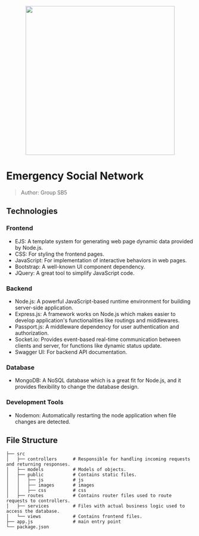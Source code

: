 
<p align="center">
<img src="https://github.com/cmusv-fse/18652-fse-f23-group-project-sb-5/assets/143555875/9a503eeb-851e-4485-8959-a06bcc755a8b" height="400"/>
</p>

# Emergency Social Network
> Author: Group SB5
## Technologies
### Frontend 
  - EJS: A template system for generating web page dynamic data provided by Node.js.
  - CSS: For styling the frontend pages.
  - JavaScript: For implementation of interactive behaviors in web pages.
  - Bootstrap: A well-known UI component dependency.
  - JQuery: A great tool to simplify JavaScript code.
### Backend
  - Node.js: A powerful JavaScript-based runtime environment for building server-side application.
  - Express.js: A framework works on Node.js which makes easier to develop application's functionalities like routings and middlewares.
  - Passport.js: A middleware dependency for user authentication and authorization.
  - Socket.io: Provides event-based real-time communication between clients and server, for functions like dynamic status update.
  - Swagger UI: For backend API documentation. 
### Database
  - MongoDB: A NoSQL database which is a great fit for Node.js, and it provides flexibility to change the database design.
### Development Tools
  - Nodemon: Automatically restarting the node application when file changes are detected.
## File Structure
```
├── src                     
│   ├── controllers      # Responsible for handling incoming requests and returning responses.
│   ├── models           # Models of objects.
│   ├── public           # Contains static files.
│   │   ├── js           # js
│   │   ├── images       # images
│   │   ├── css          # css
│   ├── routes           # Contains router files used to route requests to controllers.
│   ├── services         # Files with actual business logic used to access the database. 
│   └── views            # Contains frontend files.
├── app.js               # main entry point
└── package.json           
```
